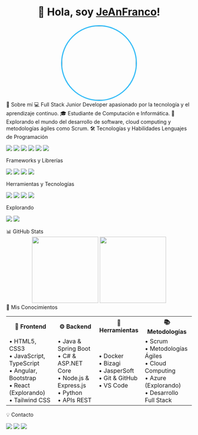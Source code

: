 <div align="center"> <h1>👋 Hola, soy <a href="#">JeAnFranco</a>!</h1> <img src="https://www.canal12misiones.com/wp-content/uploads/2024/09/image-243.png" width="200" style="border-radius: 50%; border: 3px solid #36BCF7;"> </div>
🌟 Sobre mí
💻 Full Stack Junior Developer apasionado por la tecnología y el aprendizaje continuo.
🎓 Estudiante de Computación e Informática.
🚀 Explorando el mundo del desarrollo de software, cloud computing y metodologías ágiles como Scrum.
🛠️ Tecnologías y Habilidades
Lenguajes de Programación
<p> <img src="https://img.shields.io/badge/TypeScript-3178C6?style=for-the-badge&logo=typescript&logoColor=white"> <img src="https://img.shields.io/badge/Java-007396?style=for-the-badge&logo=java&logoColor=white"> <img src="https://img.shields.io/badge/JavaScript-F7DF1E?style=for-the-badge&logo=javascript&logoColor=black"> <img src="https://img.shields.io/badge/C%23-239120?style=for-the-badge&logo=c-sharp&logoColor=white"> <img src="https://img.shields.io/badge/HTML5-E34F26?style=for-the-badge&logo=html5&logoColor=white"> <img src="https://img.shields.io/badge/CSS3-1572B6?style=for-the-badge&logo=css3&logoColor=white"> </p>
Frameworks y Librerías
<p> <img src="https://img.shields.io/badge/Spring_Boot-6DB33F?style=for-the-badge&logo=spring-boot&logoColor=white"> <img src="https://img.shields.io/badge/Angular-DD0031?style=for-the-badge&logo=angular&logoColor=white"> <img src="https://img.shields.io/badge/ASP.NET_Core-512BD4?style=for-the-badge&logo=dotnet&logoColor=white"> <img src="https://img.shields.io/badge/Bootstrap-563D7C?style=for-the-badge&logo=bootstrap&logoColor=white"> </p>
Herramientas y Tecnologías
<p> <img src="https://img.shields.io/badge/Docker-2496ED?style=for-the-badge&logo=docker&logoColor=white"> <img src="https://img.shields.io/badge/Scrum-6DB33F?style=for-the-badge&logo=scrum&logoColor=white"> <img src="https://img.shields.io/badge/Bizagi-1D4E89?style=for-the-badge&logo=bizagi&logoColor=white"> <img src="https://img.shields.io/badge/JasperSoft-0078D4?style=for-the-badge&logo=jaspersoft&logoColor=white"> </p>
Explorando
<p> <img src="https://img.shields.io/badge/React-61DAFB?style=for-the-badge&logo=react&logoColor=black"> <img src="https://img.shields.io/badge/Azure-0078D4?style=for-the-badge&logo=microsoft-azure&logoColor=white"> </p>
📊 GitHub Stats
<div align="center"> <img height="180em" src="https://github-readme-stats-eight-theta.vercel.app/api?username=Jeanfranco10&show_icons=true&theme=tokyonight&include_all_commits=true&count_private=true&border_radius=10"/> <img height="180em" src="https://github-readme-stats-eight-theta.vercel.app/api/top-langs/?username=Jeanfranco10&layout=compact&langs_count=8&theme=tokyonight&border_radius=10"/> </div> <div align="center">


</div>
🚀 Mis Conocimientos
<div align="center"> <table> <tr> <th>🎨 Frontend</th> <th>⚙️ Backend</th> <th>🔧 Herramientas</th> <th>📚 Metodologías</th> </tr> <tr> <td> • HTML5, CSS3<br> • JavaScript, TypeScript<br> • Angular, Bootstrap<br> • React (Explorando)<br> • Tailwind CSS </td> <td> • Java & Spring Boot<br> • C# & ASP.NET Core<br> • Node.js & Express.js<br> • Python<br> • APIs REST </td> <td> • Docker<br> • Bizagi<br> • JasperSoft<br> • Git & GitHub<br> • VS Code </td> <td> • Scrum<br> • Metodologías Ágiles<br> • Cloud Computing<br> • Azure (Explorando)<br> • Desarrollo Full Stack </td> </tr> </table> </div>
💡 Contacto
<p> <a href="https://mail.google.com/mail/u/0/?ogbl#inbox"><img src="https://img.shields.io/badge/Email-D14836?style=for-the-badge&logo=gmail&logoColor=white"></a> <a href="https://www.linkedin.com/in/jean-franco-parado-yarasca-76523a238/"><img src="https://img.shields.io/badge/LinkedIn-0077B5?style=for-the-badge&logo=linkedin&logoColor=white"></a> <a href="https://github.com/Jeanfranco10"><img src="https://img.shields.io/badge/GitHub-181717?style=for-the-badge&logo=github&logoColor=white"></a> </p>

